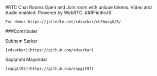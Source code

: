 #RTC Chat Rooms
Open and Join room with unique tokens. Video and Audio enabled. Powered by WebRTC.
###FiddleJS
```
For demo: https://jsfiddle.net/xdsarkar/cb5hysg8/5/
```
###Contributer

Subham Sarkar
```
[xdsarkar](https://github.com/xdsarkar)
```
Saptarshi Majumdar
```
[sapgit97](https://github.com/sapgit97)
```
